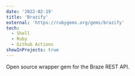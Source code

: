 ```yaml
---
date: '2022-02-19'
title: 'Brazify'
external: 'https://rubygems.org/gems/brazify'
tech:
  - Shell
  - Ruby
  - Github Actions
showInProjects: true
---
```


Open source wrapper gem for the Braze REST API.
